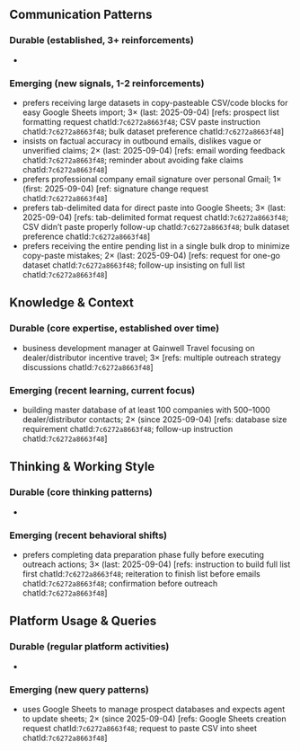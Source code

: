 ## Communication Patterns
### Durable (established, 3+ reinforcements)
-

### Emerging (new signals, 1-2 reinforcements)
- prefers receiving large datasets in copy-pasteable CSV/code blocks for easy Google Sheets import; 3× (last: 2025-09-04) [refs: prospect list formatting request chatId:`7c6272a8663f48`; CSV paste instruction chatId:`7c6272a8663f48`; bulk dataset preference chatId:`7c6272a8663f48`]
- insists on factual accuracy in outbound emails, dislikes vague or unverified claims; 2× (last: 2025-09-04) [refs: email wording feedback chatId:`7c6272a8663f48`; reminder about avoiding fake claims chatId:`7c6272a8663f48`]
- prefers professional company email signature over personal Gmail; 1× (first: 2025-09-04) [ref: signature change request chatId:`7c6272a8663f48`]
- prefers tab-delimited data for direct paste into Google Sheets; 3× (last: 2025-09-04) [refs: tab-delimited format request chatId:`7c6272a8663f48`; CSV didn’t paste properly follow-up chatId:`7c6272a8663f48`; bulk dataset preference chatId:`7c6272a8663f48`]
- prefers receiving the entire pending list in a single bulk drop to minimize copy-paste mistakes; 2× (last: 2025-09-04) [refs: request for one-go dataset chatId:`7c6272a8663f48`; follow-up insisting on full list chatId:`7c6272a8663f48`]

## Knowledge & Context
### Durable (core expertise, established over time)
- business development manager at Gainwell Travel focusing on dealer/distributor incentive travel; 3× [refs: multiple outreach strategy discussions chatId:`7c6272a8663f48`]

### Emerging (recent learning, current focus)
- building master database of at least 100 companies with 500–1000 dealer/distributor contacts; 2× (since 2025-09-04) [refs: database size requirement chatId:`7c6272a8663f48`; follow-up instruction chatId:`7c6272a8663f48`]

## Thinking & Working Style
### Durable (core thinking patterns)
-

### Emerging (recent behavioral shifts)
- prefers completing data preparation phase fully before executing outreach actions; 3× (last: 2025-09-04) [refs: instruction to build full list first chatId:`7c6272a8663f48`; reiteration to finish list before emails chatId:`7c6272a8663f48`; confirmation before outreach chatId:`7c6272a8663f48`]

## Platform Usage & Queries
### Durable (regular platform activities)
-

### Emerging (new query patterns)
- uses Google Sheets to manage prospect databases and expects agent to update sheets; 2× (since 2025-09-04) [refs: Google Sheets creation request chatId:`7c6272a8663f48`; request to paste CSV into sheet chatId:`7c6272a8663f48`]